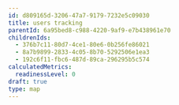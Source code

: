 ```yaml
---
id: d809165d-3206-47a7-9179-7232e5c09030
title: users tracking
parentId: 6a95bed8-c988-4220-9af9-e7b438961e70
childrenIds:
  - 376b7c11-80d7-4ce1-80e6-0b256fe86021
  - 8a7b9899-2833-4c05-8b70-5292506e1ea3
  - 192c6f11-fbc6-487d-89ca-296295b5c574
calculatedMetrics:
  readinessLevel: 0
draft: true
type: map
---
```

